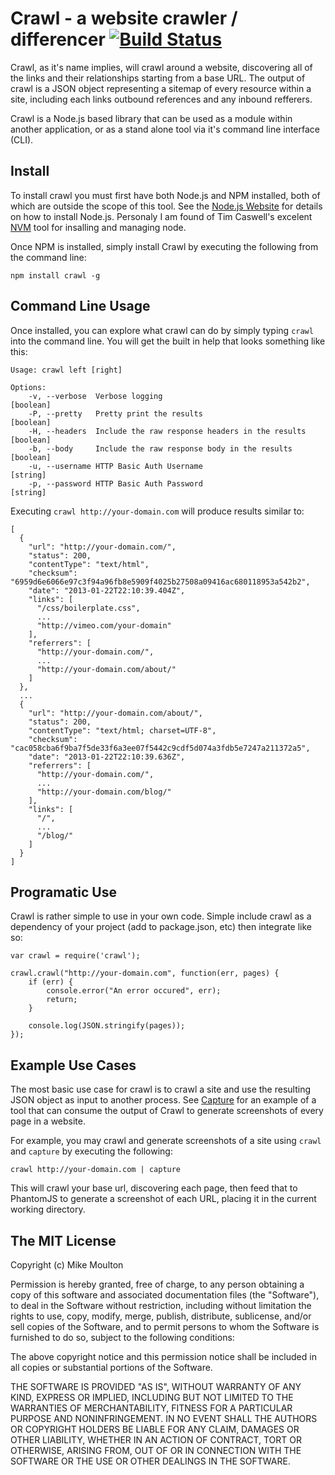 # Crawl - a website crawler / differencer [![Build Status](https://travis-ci.org/mmoulton/crawl.png)](https://travis-ci.org/mmoulton/crawl)

Crawl, as it's name implies, will crawl around a website, discovering all of the links and their relationships starting from a base URL. The output of crawl is a JSON object representing a sitemap of every resource within a site, including each links outbound references and any inbound refferers.

Crawl is a Node.js based library that can be used as a module within another application, or as a stand alone tool via it's command line interface (CLI).

## Install

To install crawl you must first have both Node.js and NPM installed, both of which are outside the scope of this tool. See the [Node.js Website](http://nodejs.org) for details on how to install Node.js. Personaly I am found of Tim Caswell's excelent [NVM](https://github.com/creationix/nvm) tool for insalling and managing node.

Once NPM is installed, simply install Crawl by executing the following from the command line:

	npm install crawl -g


## Command Line Usage

Once installed, you can explore what crawl can do by simply typing `crawl` into the command line. You will get the built in help that looks something like this:

	Usage: crawl left [right]

	Options:
		-v, --verbose  Verbose logging                                  [boolean]
		-P, --pretty   Pretty print the results                         [boolean]
		-H, --headers  Include the raw response headers in the results  [boolean]
		-b, --body     Include the raw response body in the results     [boolean]
		-u, --username HTTP Basic Auth Username                         [string]
		-p, --password HTTP Basic Auth Password                         [string]

Executing `crawl http://your-domain.com` will produce results similar to:

	[
	  {
	    "url": "http://your-domain.com/",
	    "status": 200,
	    "contentType": "text/html",
	    "checksum": "6959d6e6066e97c3f94a96fb8e5909f4025b27508a09416ac680118953a542b2",
	    "date": "2013-01-22T22:10:39.404Z",
	    "links": [
	      "/css/boilerplate.css",
	      ...
	      "http://vimeo.com/your-domain"
	    ],
	    "referrers": [
	      "http://your-domain.com/",
	      ...
	      "http://your-domain.com/about/"
	    ]
	  },
	  ...
	  {
	    "url": "http://your-domain.com/about/",
	    "status": 200,
	    "contentType": "text/html; charset=UTF-8",
	    "checksum": "cac058cba6f9ba7f5de33f6a3ee07f5442c9cdf5d074a3fdb5e7247a211372a5",
	    "date": "2013-01-22T22:10:39.636Z",
	    "referrers": [
	      "http://your-domain.com/",
	      ...
	      "http://your-domain.com/blog/"
	    ],
	    "links": [
	      "/",
	      ...
	      "/blog/"
	    ]
	  }
	]

## Programatic Use

Crawl is rather simple to use in your own code. Simple include crawl as a dependency of your project (add to package.json, etc) then integrate like so:

	var crawl = require('crawl');

	crawl.crawl("http://your-domain.com", function(err, pages) {
		if (err) {
			console.error("An error occured", err);
			return;
		}

		console.log(JSON.stringify(pages));
	});

## Example Use Cases

The most basic use case for crawl is to crawl a site and use the resulting JSON object as input to another process. See [Capture](http://github.com/mmoulton/capture) for an example of a tool that can consume the output of Crawl to generate screenshots of every page in a website.

For example, you may crawl and generate screenshots of a site using `crawl` and `capture` by executing the following:

	crawl http://your-domain.com | capture

This will crawl your base url, discovering each page, then feed that to PhantomJS to generate a screenshot of each URL, placing it in the current working directory.

## The MIT License

Copyright (c) Mike Moulton

Permission is hereby granted, free of charge, to any person obtaining a copy of this software and associated documentation files (the "Software"), to deal in the Software without restriction, including without limitation the rights to use, copy, modify, merge, publish, distribute, sublicense, and/or sell copies of the Software, and to permit persons to whom the Software is furnished to do so, subject to the following conditions:

The above copyright notice and this permission notice shall be included in all copies or substantial portions of the Software.

THE SOFTWARE IS PROVIDED "AS IS", WITHOUT WARRANTY OF ANY KIND, EXPRESS OR IMPLIED, INCLUDING BUT NOT LIMITED TO THE WARRANTIES OF MERCHANTABILITY, FITNESS FOR A PARTICULAR PURPOSE AND NONINFRINGEMENT. IN NO EVENT SHALL THE AUTHORS OR COPYRIGHT HOLDERS BE LIABLE FOR ANY CLAIM, DAMAGES OR OTHER LIABILITY, WHETHER IN AN ACTION OF CONTRACT, TORT OR OTHERWISE, ARISING FROM, OUT OF OR IN CONNECTION WITH THE SOFTWARE OR THE USE OR OTHER DEALINGS IN THE SOFTWARE.
